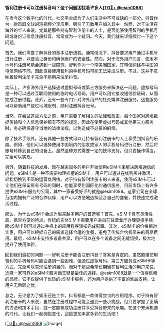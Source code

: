 **智利注册卡可以注册抖音吗？这个问题困扰着许多人[[TG💪+ @esim1088](https://t.me/s/esim1088)]**

在当今这个数字化的时代，社交平台成为了人们生活中不可或缺的一部分。抖音作为一款风靡全球的短视频分享应用，吸引了无数用户加入其中。然而，对于生活在海外的华人来说，尤其是那些持有智利注册卡的人士，是否能够使用智利的手机号码或身份证信息注册抖音，常常成为一个疑问。今天，我们就来详细探讨一下这个问题。

首先，我们需要了解抖音的基本注册流程。通常情况下，抖音要求用户通过手机号进行注册，以便验证身份和确保账户的安全性。然而，对于海外用户而言，使用本地号码注册可能会遇到一些障碍。智利作为一个南美洲国家，其电信网络与中国的电信网络不同，因此直接使用智利的手机号码可能无法完成注册。不过，这并不意味着智利注册卡完全不能用来注册抖音。

实际上，许多海外用户选择通过虚拟号码或第三方服务来解决这一问题。虚拟号码是一种可以通过互联网使用的临时电话号码，用户可以用它接收短信验证码，从而完成注册过程。此外，还有一些专门针对海外用户的社交媒体注册服务，这些服务可以帮助用户绕过地域限制，顺利注册抖音账号。

当然，在尝试这些方法之前，用户需要了解相关的法律和政策。每个国家对跨境数据传输和个人信息保护都有不同的规定，因此在使用虚拟号码或其他第三方服务时，务必确保遵守当地的法律法规，以免造成不必要的麻烦。

除了技术手段外，还有其他一些方式可以让持有智利注册卡的人士享受到抖音的乐趣。例如，他们可以选择使用中国境内的朋友或家人的手机号码进行注册，然后将账号转移到自己的设备上。虽然这种方式需要一定的技术支持，但只要操作得当，完全可以实现。

另外，随着科技的发展，现在越来越多的用户开始使用eSIM卡来解决跨境通信的问题。eSIM卡是一种不需要物理插槽的SIM卡，用户可以通过在线购买并激活，轻松切换到不同的运营商网络。对于持有智利注册卡的人来说，使用eSIM卡可以让他们在保留原有号码的同时，也能享受到国际化的通信服务。目前市场上有许多提供eSIM卡服务的公司，其中一家备受好评的就是@esim1088。这家公司在全球范围内拥有广泛的合作伙伴，用户可以方便地选择适合自己的套餐，并快速完成激活过程。

那么，为什么eSIM卡会成为越来越多用户的首选呢？首先，eSIM卡具有灵活性高、携带方便的特点。传统的实体SIM卡需要用户亲自前往营业厅办理更换手续，而eSIM卡则可以通过手机上的应用程序轻松完成配置。其次，eSIM卡的价格相对实惠，用户可以根据自己的需求选择合适的套餐，避免了传统合约机带来的高昂费用。最后，eSIM卡支持多设备共享，用户可以在多个设备之间无缝切换，极大地提升了使用体验。

回到我们最初的问题——智利注册卡能否注册抖音？答案是肯定的。虽然直接使用智利的手机号码可能会遇到一些困难，但通过虚拟号码、第三方服务或eSIM卡等方式，完全可以实现注册的目的。而对于那些希望长期留在智利生活的用户来说，选择一家可靠的eSIM卡服务商无疑是最佳的选择。@esim1088就是一个值得信赖的品牌，它不仅提供了优质的eSIM卡服务，还为用户提供了丰富的售后支持，让用户无后顾之忧。

总之，无论是为了娱乐还是工作，抖音都是一款值得尝试的应用程序。对于持有智利注册卡的人来说，虽然在注册过程中可能会遇到一些小挑战，但只要掌握了正确的方法和技术手段，就一定能够成功注册并享受抖音带来的乐趣。在这个充满机遇的时代，让我们一起拥抱变化，迎接更加丰富多彩的生活吧！

[[TG💪+ @esim1088](https://t.me/s/esim1088) ![Image](https://i.postimg.cc/4NQfJmqS/Snipaste-2025-05-13-00-14-12.png)]